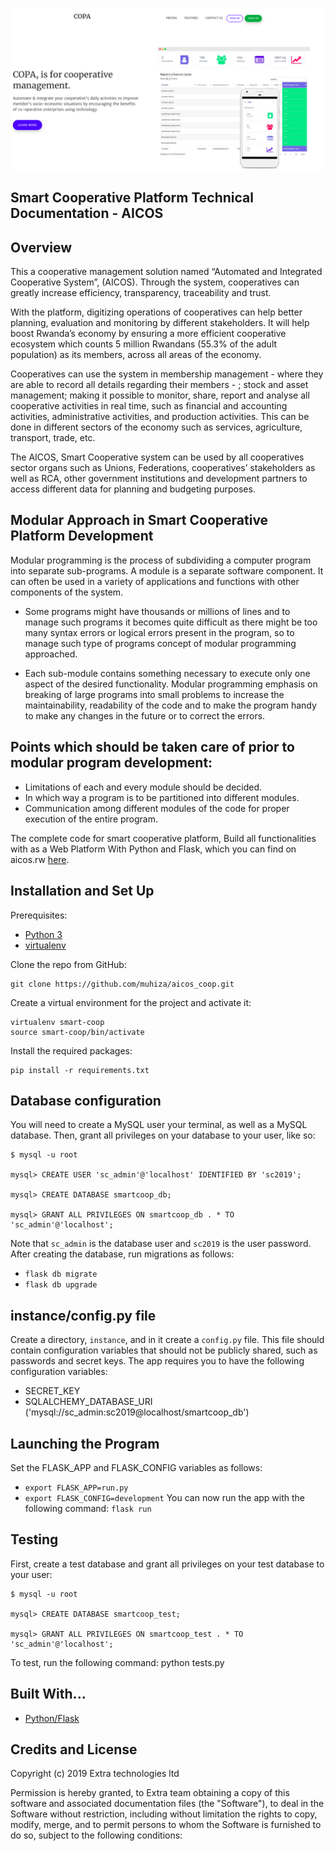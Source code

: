 ![alt text](https://raw.githubusercontent.com/muhiza/extrat/master/static/copa_new_home_page.png)

## Smart Cooperative Platform Technical Documentation - AICOS

## Overview
This a cooperative management solution named “Automated and Integrated Cooperative System”, (AICOS). Through the system, cooperatives can greatly increase efficiency, transparency, traceability and trust.

With the platform, digitizing operations of cooperatives can help better planning, evaluation and monitoring by different stakeholders. It will help boost Rwanda’s economy by ensuring a more efficient cooperative ecosystem which counts 5 million Rwandans (55.3% of the adult population) as its members, across all areas of the economy. 

Cooperatives can use the system in membership management - where they are able to record all details regarding their members - ; stock and asset management; making it possible to monitor, share, report and analyse all cooperative activities in real time, such as financial and accounting activities, administrative activities, and production activities. This can be done in different sectors of the economy such as services, agriculture, transport, trade, etc. 

The AICOS, Smart Cooperative system can be used by all cooperatives sector organs such as Unions, Federations, cooperatives’ stakeholders as well as RCA, other government institutions and development partners to access different data for planning and budgeting purposes.

## Modular Approach in Smart Cooperative Platform Development

Modular programming is the process of subdividing a computer program into separate sub-programs. A module is a separate software component. It can often be used in a variety of applications and functions with other components of the system.

* Some programs might have thousands or millions of lines and to manage such programs it becomes quite difficult as there might be too many syntax errors or logical errors present in the program, so to manage such type of programs concept of modular programming approached.

* Each sub-module contains something necessary to execute only one aspect of the desired functionality.
Modular programming emphasis on breaking of large programs into small problems to increase the maintainability, readability of the code and to make the program handy to make any changes in the future or to correct the errors.

## Points which should be taken care of prior to modular program development:

* Limitations of each and every module should be decided.
* In which way a program is to be partitioned into different modules.
* Communication among different modules of the code for proper execution of the entire program.

The complete code for smart cooperative platform, Build all functionalities with as a Web Platform With Python and Flask, which you can find on aicos.rw [here](http://www.aicos.rw/).

## Installation and Set Up
Prerequisites:

* [Python 3](https://www.python.org/)
* [virtualenv](https://virtualenv.pypa.io/en/latest/)

Clone the repo from GitHub:
```
git clone https://github.com/muhiza/aicos_coop.git
```

Create a virtual environment for the project and activate it:
```
virtualenv smart-coop
source smart-coop/bin/activate
```
Install the required packages:
```
pip install -r requirements.txt
```
## Database configuration
You will need to create a MySQL user your terminal, as well as a MySQL database. Then, grant all privileges on your database to your user, like so:
```
$ mysql -u root

mysql> CREATE USER 'sc_admin'@'localhost' IDENTIFIED BY 'sc2019';

mysql> CREATE DATABASE smartcoop_db;

mysql> GRANT ALL PRIVILEGES ON smartcoop_db . * TO 'sc_admin'@'localhost';
```
Note that ```sc_admin``` is the database user and ```sc2019``` is the user password. After creating the database, run migrations as follows:

* ```flask db migrate```
* ```flask db upgrade```

## instance/config.py file

Create a directory, ```instance```, and in it create a ```config.py``` file. This file should contain configuration variables that should not be publicly shared, such as passwords and secret keys. The app requires you to have the following configuration variables:

* SECRET_KEY
* SQLALCHEMY_DATABASE_URI ('mysql://sc_admin:sc2019@localhost/smartcoop_db')

## Launching the Program
Set the FLASK_APP and FLASK_CONFIG variables as follows:

* ```export FLASK_APP=run.py```
* ```export FLASK_CONFIG=development```
You can now run the app with the following command: ```flask run```

## Testing
First, create a test database and grant all privileges on your test database to your user:
```
$ mysql -u root

mysql> CREATE DATABASE smartcoop_test;

mysql> GRANT ALL PRIVILEGES ON smartcoop_test . * TO 'sc_admin'@'localhost';
```

To test, run the following command: python tests.py

## Built With...
* [Python/Flask](https://flask.palletsprojects.com/en/0.12.x/)

## Credits and License
Copyright (c) 2019 Extra technologies ltd

Permission is hereby granted, to Extra team obtaining a copy of this software and associated documentation files (the "Software"), to deal in the Software without restriction, including without limitation the rights to copy, modify, merge, and to permit persons to whom the Software is furnished to do so, subject to the following conditions:
